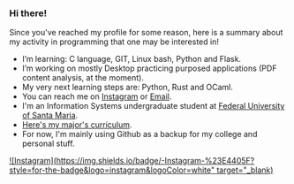 ### Hi there! 

Since you've reached my profile for some reason, here is a summary about my activity in programming that one may be interested in!

-  I’m learning: C language, GIT, Linux bash, Python and Flask.
-  I’m working on mostly Desktop practicing purposed applications (PDF content analysis, at the moment).
-  My very next learning steps are: Python, Rust and OCaml.
-  You can reach me on [Instagram](https://www.instagram.com/inaciocbuemo/) or [Email](mailto:inaciocbdev@gmai.com).
-  I'm an Information Systems undergraduate student at [Federal University of Santa Maria](https://www.ufsm.br/).
-  [Here's my major's curriculum](https://www.ufsm.br/cursos/graduacao/santa-maria/sistemas-de-informacao/informacoes-do-curriculo).
-  For now, I'm mainly using Github as a backup for my college and personal stuff.

[![Instagram](https://img.shields.io/badge/-Instagram-%23E4405F?style=for-the-badge&logo=instagram&logoColor=white" target="_blank)]([https://sites.google.com/view/edados20231/](https://www.instagram.com/inaciocbuemo/))
